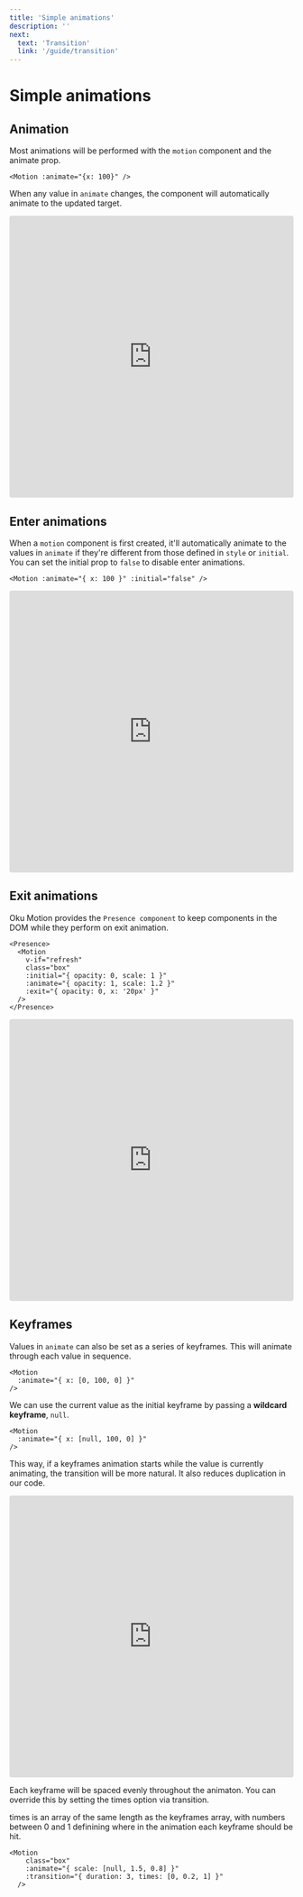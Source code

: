 ```yaml
---
title: 'Simple animations'
description: ''
next:
  text: 'Transition'
  link: '/guide/transition'
---
```


# Simple animations

## Animation

Most animations will be performed with the `motion` component and the animate prop.

```vue
<Motion :animate="{x: 100}" />
```

When any value in `animate` changes, the component will automatically animate to the updated target.

<iframe
  src="https://stackblitz.com/edit/vitejs-vite-wmhgda?embed=1&file=src%2FDemo.vue&hideExplorer=1&hideNavigation=1&view=preview"
  style="width:100%; height:500px; border:0; border-radius: 4px; overflow:hidden;"
></iframe>

## Enter animations

When a `motion` component is first created, it'll automatically animate to the values in `animate` if they're different from those defined in `style` or `initial`. You can set the initial prop to `false` to disable enter animations.

```vue
<Motion :animate="{ x: 100 }" :initial="false" />
```

<iframe
  src="https://stackblitz.com/edit/vitejs-vite-aqkuft?embed=1&file=src%2Ftemplate%2FRefresh.vue&hideExplorer=1&hideNavigation=1&view=preview"
  style="width:100%; height:500px; border:0; border-radius: 4px; overflow:hidden;"
></iframe>

## Exit animations

Oku Motion provides the `Presence component` to keep components in the DOM while they perform on exit animation.

```vue
<Presence>
  <Motion
    v-if="refresh"
    class="box"
    :initial="{ opacity: 0, scale: 1 }"
    :animate="{ opacity: 1, scale: 1.2 }"
    :exit="{ opacity: 0, x: '20px' }"
  />
</Presence>
```

<iframe
  src="https://stackblitz.com/edit/vitejs-vite-gphfvx?embed=1&file=src%2FApp.vue&hideExplorer=1&hideNavigation=1&view=preview"
  style="width:100%; height:500px; border:0; border-radius: 4px; overflow:hidden;"
></iframe>

## Keyframes

Values in `animate` can also be set as a series of keyframes. This will animate through each value in sequence.

```vue
<Motion
  :animate="{ x: [0, 100, 0] }"
/>
```

<!-- <iframe
  src="https://stackblitz.com/edit/vitejs-vite-bqgiwz?embed=1&file=src%2FDemo.vue&hideExplorer=1&hideNavigation=1&view=preview"
  style="width:100%; height:500px; border:0; border-radius: 4px; overflow:hidden;"
></iframe> -->

We can use the current value as the initial keyframe by passing a **wildcard keyframe**, `null`.

```vue
<Motion
  :animate="{ x: [null, 100, 0] }"
/>
```

This way, if a keyframes animation starts while the value is currently animating, the transition will be more natural. It also reduces duplication in our code.

<iframe
  src="https://stackblitz.com/edit/vitejs-vite-qwnt8k?embed=1&file=src%2FDemo.vue&hideExplorer=1&hideNavigation=1&view=preview"
  style="width:100%; height:500px; border:0; border-radius: 4px; overflow:hidden;"
></iframe>

Each keyframe will be spaced evenly throughout the animaton. You can override this by setting the times option via transition.

times is an array of the same length as the keyframes array, with numbers between 0 and 1 definining where in the animation each keyframe should be hit.

```vue
<Motion
    class="box"
    :animate="{ scale: [null, 1.5, 0.8] }"
    :transition="{ duration: 3, times: [0, 0.2, 1] }"
  />
```
